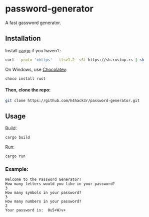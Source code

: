 # password-generator

A fast gassword generator.

## Installation
Install [cargo](https://crates.io) if you haven't:

```bash
curl --proto '=https' --tlsv1.2 -sSf https://sh.rustup.rs | sh
```
On Windows, use [Chocolatey](https://chocolatey.io):
```PowerShell
choco install rust
```

#### Then, clone the repo:
```bash
git clone https://github.com/h4hack3r/password-generator.git
```

## Usage
 
 Build:
```bash
cargo build 
```

 Run:
```bash
cargo run
```

### Example:
```
Welcome to the Password Generator!
How many letters would you like in your password?
3
How many symbols in your password?
3
How many numbers in your password?
2
Your password is:  0u5+W)v+
```